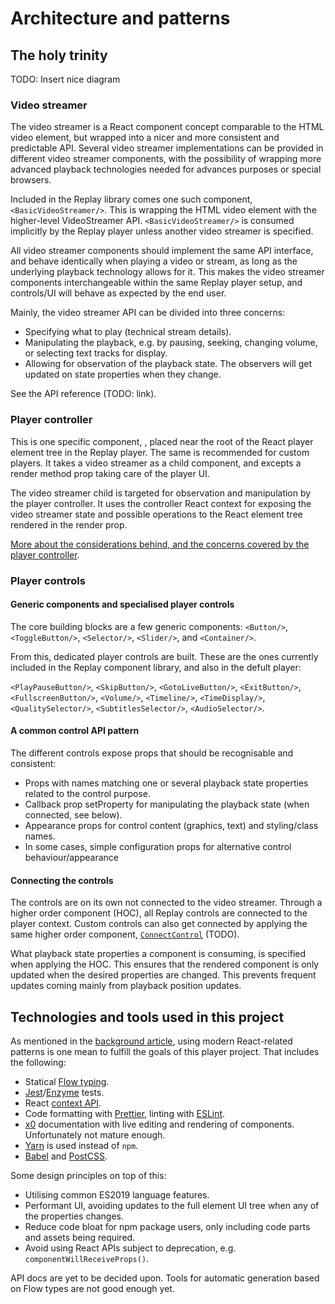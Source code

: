 
# Architecture and patterns

## The holy trinity

TODO: Insert nice diagram

### Video streamer

The video streamer is a React component concept comparable to the HTML video element, but wrapped into a nicer and more consistent and predictable API. Several video streamer implementations can be provided in different video streamer components, with the possibility of wrapping more advanced playback technologies needed for advances purposes or special browsers.

Included in the Replay library comes one such component, `<BasicVideoStreamer/>`. This is wrapping the HTML video element with the higher-level VideoStreamer API. `<BasicVideoStreamer/>` is consumed implicitly by the Replay player unless another video streamer is specified.

All video streamer components should implement the same API interface, and behave identically when playing a video or stream, as long as the underlying playback technology allows for it. This makes the video streamer components interchangeable within the same Replay player setup, and controls/UI will behave as expected by the end user.

Mainly, the video streamer API can be divided into three concerns:

* Specifying what to play (technical stream details).
* Manipulating the playback, e.g. by pausing, seeking, changing volume, or selecting text tracks for display.
* Allowing for observation of the playback state. The observers will get updated on state properties when they change.

See the API reference (TODO: link).

### Player controller

This is one specific component, <PlayerController/>, placed near the root of the React player element tree in the Replay player. The same is recommended for custom players. It takes a video streamer as a child component, and excepts a render method prop taking care of the player UI. 

The video streamer child is targeted for observation and manipulation by the player controller. It uses the controller React context for exposing the video streamer state and possible operations to the React element tree rendered in the render prop.

[More about the considerations behind, and the concerns covered by the player controller](background.md#The_player_controller_and_its_React_fit).

### Player controls

#### Generic components and specialised player controls

The core building blocks are a few generic components: `<Button/>`, `<ToggleButton/>`, `<Selector/>`, `<Slider/>`, and `<Container/>`.

From this, dedicated player controls are built. These are the ones currently included in the Replay component library, and also in the defult player:

`<PlayPauseButton/>`, `<SkipButton/>`, `<GotoLiveButton/>`, `<ExitButton/>`, `<FullscreenButton/>`, `<Volume/>`, `<Timeline/>`, `<TimeDisplay/>`, `<QualitySelector/>`, `<SubtitlesSelector/>`, `<AudioSelector/>`.

#### A common control API pattern

The different controls expose props that should be recognisable and consistent:

* Props with names matching one or several playback state properties related to the control purpose.
* Callback prop setProperty for manipulating the playback state (when connected, see below).
* Appearance props for control content (graphics, text) and styling/class names.
* In some cases, simple configuration props for alternative control behaviour/appearance

#### Connecting the controls

The controls are on its own not connected to the video streamer. Through a higher order component (HOC), all Replay controls are connected to the player context. Custom controls can also get connected by applying the same higher order component, [`ConnectControl`](api.md#ConnectControl) (TODO).

What playback state properties a component is consuming, is specified when applying the HOC. This ensures that the rendered component is only updated when the desired properties are changed. This prevents frequent updates coming mainly from playback position updates.

## Technologies and tools used in this project

As mentioned in the [background article](background.md), using modern React-related patterns is one mean to fulfill the goals of this player project. That includes the following:

* Statical [Flow typing](https://flow.org).
* [Jest](https://jestjs.io/)/[Enzyme](https://airbnb.io/enzyme/) tests.
* React [context API](https://reactjs.org/docs/context.html).
* Code formatting with [Prettier](https://prettier.io/), linting with [ESLint](https://eslint.org/).
* [x0](https://compositor.io/x0/) documentation with live editing and rendering of components. Unfortunately not mature enough.
* [Yarn](https://yarnpkg.com/) is used instead of `npm`.
* [Babel](https://babeljs.io/) and [PostCSS](https://postcss.org/).

Some design principles on top of this:

* Utilising common ES2019 language features.
* Performant UI, avoiding updates to the full element UI tree when any of the properties changes.
* Reduce code bloat for npm package users, only including code parts and assets being required.
* Avoid using React APIs subject to deprecation, e.g. `componentWillReceiveProps()`.

API docs are yet to be decided upon. Tools for automatic generation based on Flow types are not good enough yet.




